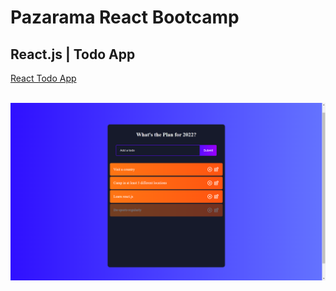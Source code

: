 # Pazarama React Bootcamp

## React.js | Todo App


<a href="https://react-bootcamp-todo-app.netlify.app/" target="_blank">React Todo App</a>


<br>

<img src= "./img/readme.png">
